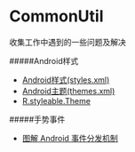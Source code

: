 # CommonUtil
收集工作中遇到的一些问题及解决

#####Android样式
- [Android样式(styles.xml)](https://android.googlesource.com/platform/frameworks/base/+/refs/heads/master/core/res/res/values/styles.xml)
- [Android主题(themes.xml)](https://android.googlesource.com/platform/frameworks/base/+/refs/heads/master/core/res/res/values/themes.xml)
- [R.styleable.Theme](https://developer.android.com/reference/android/R.styleable.html#Theme)

#####手势事件
- [图解 Android 事件分发机制](http://www.jianshu.com/p/e99b5e8bd67b#)
